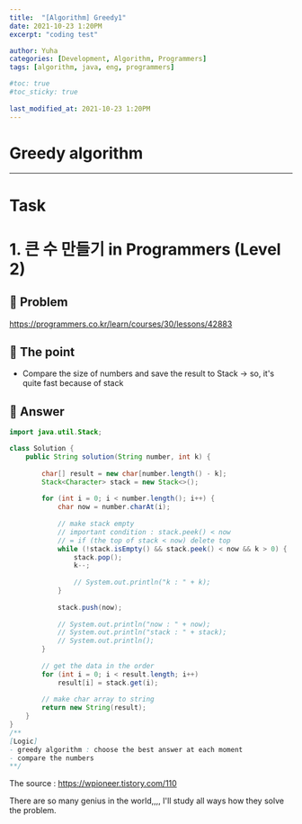 ```yaml
---
title:  "[Algorithm] Greedy1"
date: 2021-10-23 1:20PM
excerpt: "coding test"

author: Yuha
categories: [Development, Algorithm, Programmers]
tags: [algorithm, java, eng, programmers]

#toc: true
#toc_sticky: true
 
last_modified_at: 2021-10-23 1:20PM
---
```

# Greedy algorithm
---

# Task
# 1. 큰 수 만들기 in Programmers (Level 2)
## 📌 Problem
<https://programmers.co.kr/learn/courses/30/lessons/42883>

## 📌 The point
- Compare the size of numbers and save the result to Stack
    -> so, it's quite fast because of stack

## 📌 Answer
```java
import java.util.Stack;

class Solution {
    public String solution(String number, int k) {
        
        char[] result = new char[number.length() - k];
        Stack<Character> stack = new Stack<>();
        
        for (int i = 0; i < number.length(); i++) { 
            char now = number.charAt(i);
            
            // make stack empty
            // important condition : stack.peek() < now
            // = if (the top of stack < now) delete top 
            while (!stack.isEmpty() && stack.peek() < now && k > 0) {
                stack.pop();
                k--;
                
                // System.out.println("k : " + k);
            }
            
            stack.push(now);
            
            // System.out.println("now : " + now);
            // System.out.println("stack : " + stack);
            // System.out.println();
        }
        
        // get the data in the order
        for (int i = 0; i < result.length; i++)
            result[i] = stack.get(i);
        
        // make char array to string
        return new String(result);
    }
}
/**
[Logic]
- greedy algorithm : choose the best answer at each moment
- compare the numbers
**/
```
The source : <https://wpioneer.tistory.com/110>

There are so many genius in the world,,,,
I'll study all ways how they solve the problem.
